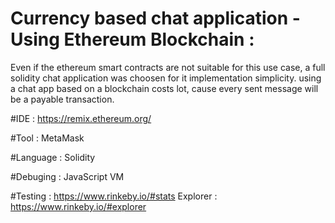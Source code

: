 # Currency based chat application - Using Ethereum Blockchain : 

Even if  the ethereum smart contracts are not suitable for this use case, a full solidity chat application was choosen for it implementation simplicity.
using a chat app based on a blockchain costs lot, cause every sent message will be a payable transaction.
  

#IDE : 
https://remix.ethereum.org/

#Tool : 
MetaMask

#Language :
Solidity

#Debuging :
JavaScript VM

#Testing : 
https://www.rinkeby.io/#stats
Explorer : https://www.rinkeby.io/#explorer
